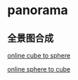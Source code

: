 # panorama

## 全景图合成

[online cube to sphere](https://nadirpatch.com/cube2sphere/)

[online sphere to cube](https://nadirpatch.com/sphere2cube/)
